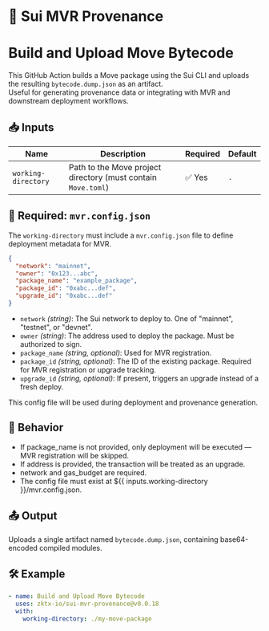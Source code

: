 # 🚀 Sui MVR Provenance

# Build and Upload Move Bytecode

This GitHub Action builds a Move package using the Sui CLI and uploads the resulting `bytecode.dump.json` as an artifact.  
Useful for generating provenance data or integrating with MVR and downstream deployment workflows.

## 📥 Inputs

| Name                | Description                                                   | Required | Default |
| ------------------- | ------------------------------------------------------------- | -------- | ------- |
| `working-directory` | Path to the Move project directory (must contain `Move.toml`) | ✅ Yes   | `.`     |

## 📄 Required: `mvr.config.json`

The `working-directory` must include a `mvr.config.json` file to define deployment metadata for MVR.

```json
{
  "network": "mainnet",
  "owner": "0x123...abc",
  "package_name": "example_package",
  "package_id": "0xabc...def",
  "upgrade_id": "0xabc...def"
}
```

- `network` _(string)_: The Sui network to deploy to. One of "mainnet", "testnet", or "devnet".
- `owner` _(string)_: The address used to deploy the package. Must be authorized to sign.
- `package_name` _(string, optional)_: Used for MVR registration.
- `package_id` _(string, optional)_: The ID of the existing package. Required for MVR registration or upgrade tracking.
- `upgrade_id` _(string, optional)_: If present, triggers an upgrade instead of a fresh deploy.

This config file will be used during deployment and provenance generation.

## 🔧 Behavior

- If package_name is not provided, only deployment will be executed — MVR registration will be skipped.
- If address is provided, the transaction will be treated as an upgrade.
- network and gas_budget are required.
- The config file must exist at ${{ inputs.working-directory }}/mvr.config.json.

## 📤 Output

Uploads a single artifact named `bytecode.dump.json`, containing base64-encoded compiled modules.

## 🛠 Example

```yaml
- name: Build and Upload Move Bytecode
  uses: zktx-io/sui-mvr-provenance@v0.0.18
  with:
    working-directory: ./my-move-package
```

